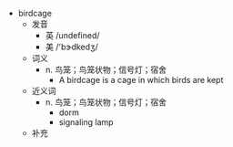 - birdcage
  - 发音
    - 英 /undefined/
    - 美 /'bɝdkedʒ/
  - 词义
    - n. 鸟笼；鸟笼状物；信号灯；宿舍
      - A birdcage is a cage in which birds are kept
  - 近义词
    - n. 鸟笼；鸟笼状物；信号灯；宿舍
      - dorm
      - signaling lamp
  - 补充